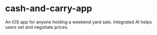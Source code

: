 # cash-and-carry-app
An iOS app for anyone holding a weekend yard sale. Integrated AI helps users set and negotiate prices.
